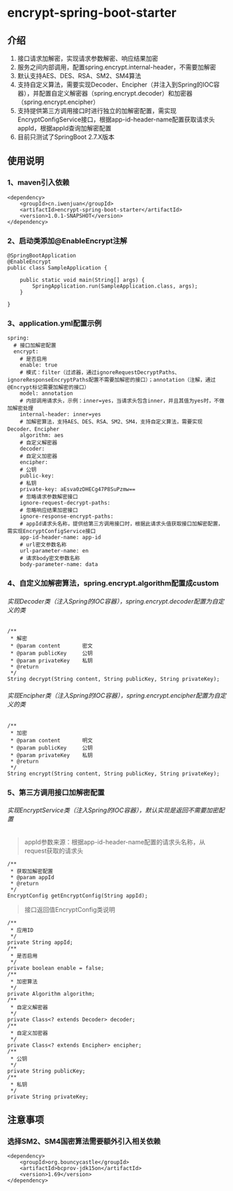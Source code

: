 # encrypt-spring-boot-starter

## 介绍
1. 接口请求加解密，实现请求参数解密、响应结果加密
2. 服务之间内部调用，配置spring.encrypt.internal-header，不需要加解密
3. 默认支持AES、DES、RSA、SM2、SM4算法
4. 支持自定义算法，需要实现Decoder、Encipher（并注入到Spring的IOC容器），并配置自定义解密器（spring.encrypt.decoder）和加密器（spring.encrypt.encipher）
5. 支持提供第三方调用接口时进行独立的加解密配置，需实现EncryptConfigService接口，根据app-id-header-name配置获取请求头appId，根据appId查询加解密配置
6. 目前只测试了SpringBoot 2.7.X版本

## 使用说明

### 1、maven引入依赖
~~~
<dependency>
    <groupId>cn.iwenjuan</groupId>
    <artifactId>encrypt-spring-boot-starter</artifactId>
    <version>1.0.1-SNAPSHOT</version>
</dependency>
~~~
### 2、启动类添加@EnableEncrypt注解
~~~
@SpringBootApplication
@EnableEncrypt
public class SampleApplication {

    public static void main(String[] args) {
        SpringApplication.run(SampleApplication.class, args);
    }

}
~~~
### 3、application.yml配置示例
~~~
spring:
  # 接口加解密配置
  encrypt:
    # 是否启用
    enable: true
    # 模式：filter（过滤器，通过ignoreRequestDecryptPaths、ignoreResponseEncryptPaths配置不需要加解密的接口）；annotation（注解，通过@Encrypt标记需要加解密的接口）
    model: annotation
    # 内部调用请求头，示例：inner=yes，当请求头包含inner，并且其值为yes时，不做加解密处理
    internal-header: inner=yes
    # 加解密算法，支持AES、DES、RSA、SM2、SM4，支持自定义算法，需要实现Decoder、Encipher
    algorithm: aes
    # 自定义解密器
    decoder:
    # 自定义加密器
    encipher:
    # 公钥
    public-key:
    # 私钥
    private-key: aEsva0zDHECg47P8SuPzmw==
    # 忽略请求参数解密接口
    ignore-request-decrypt-paths:
    # 忽略响应结果加密接口
    ignore-response-encrypt-paths:
    # appId请求头名称，提供给第三方调用接口时，根据此请求头值获取接口加解密配置，需实现EncryptConfigService接口
    app-id-header-name: app-id
    # url密文参数名称
    url-parameter-name: en
    # 请求body密文参数名称
    body-parameter-name: data
~~~
### 4、自定义加解密算法，spring.encrypt.algorithm配置成custom

###### 实现Decoder类（注入Spring的IOC容器），spring.encrypt.decoder配置为自定义的类
~~~
/**
 * 解密
 * @param content       密文
 * @param publicKey     公钥
 * @param privateKey    私钥
 * @return
 */
String decrypt(String content, String publicKey, String privateKey);
~~~
###### 实现Encipher类（注入Spring的IOC容器），spring.encrypt.encipher配置为自定义的类
~~~
/**
 * 加密
 * @param content       明文
 * @param publicKey     公钥
 * @param privateKey    私钥
 * @return
 */
String encrypt(String content, String publicKey, String privateKey);
~~~
### 5、第三方调用接口加解密配置

###### 实现EncryptService类（注入Spring的IOC容器），默认实现是返回不需要加密配置
> appId参数来源：根据app-id-header-name配置的请求头名称，从request获取的请求头
~~~
/**
 * 获取加解密配置
 * @param appId
 * @return
 */
EncryptConfig getEncryptConfig(String appId);
~~~
> 接口返回值EncryptConfig类说明
~~~
/**
 * 应用ID
 */
private String appId;
/**
 * 是否启用
 */
private boolean enable = false;
/**
 * 加密算法
 */
private Algorithm algorithm;
/**
 * 自定义解密器
 */
private Class<? extends Decoder> decoder;
/**
 * 自定义加密器
 */
private Class<? extends Encipher> encipher;
/**
 * 公钥
 */
private String publicKey;
/**
 * 私钥
 */
private String privateKey;
~~~
## 注意事项

### 选择SM2、SM4国密算法需要额外引入相关依赖
~~~
<dependency>
    <groupId>org.bouncycastle</groupId>
    <artifactId>bcprov-jdk15on</artifactId>
    <version>1.69</version>
</dependency>
~~~
